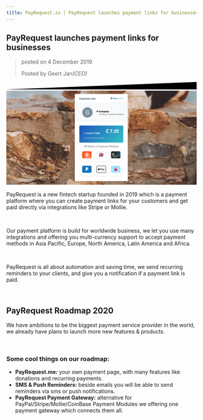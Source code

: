 ```yaml
---
title: PayRequest.io | PayRequest launches payment links for businesses
---
```


<section class="section section-lg section-shaped">
	<!-- Background circles -->
	<div class="shape shape-style-self shape-primary">
		<span class="span-150"></span>
		<span class="span-50"></span>
		<span class="span-50"></span>
		<span class="span-75"></span>
		<span class="span-100"></span>
		<span class="span-75"></span>
		<span class="span-50"></span>
		<span class="span-100"></span>
		<span class="span-50"></span>
		<span class="span-100"></span>
	</div>
	<div class="container shape-container d-flex align-items-center">
		<div class="col px-0">
			<div class="row align-items-center justify-content-center">
				<div class="col-lg-8 text-center">
					<div class="icon icon-shape bg-primary icon-xl rounded-circle text-white">
						<i class="fa fa-newspaper"></i>
					</div>
					
<h1 class="text-white">PayRequest launches payment links for businesses</h1>
					<p class="lead text-white">
						<blockquote class="blockquote text-center mt-4">
					        <p class="mb-0 text-white">posted on 4 December 2019</p>
                            <footer class="blockquote-footer text-white">
                                Posted by Geert Jan<cite title="Source Title">(CEO)</cite>
                            </footer>
					    </blockquote>
                    </p>
				
</div>
			</div>
		</div>
	</div>
	<!-- SVG separator -->
	<div class="separator separator-bottom separator-skew zindex-100">
		<svg x="0" y="0" viewBox="0 0 2560 100" preserveAspectRatio="none" version="1.1"
		     xmlns="http://www.w3.org/2000/svg">
			<polygon class="fill-white" points="2560 0 2560 100 0 100"></polygon>
		</svg>
	</div>
</section>


<div class="section features-4">
	<div class="container">
		<div class="row">
			<div class="col-md-12 text-center mx-auto">
				<div class="row">
					<div class="col-md-8 transform-perspective-left">
						<img src="./assets/img/blog/payrequest-launches-payment-links-for-businesses.png" style="max-width: 100%;" class="img rounded" alt="Sample page of payment link page"/>
					</div>
					<div class="col-md-4">
						<p class="lead">
							PayRequest is a new fintech startup founded in 2019 which is a payment platform where you can create payment links for your customers and get paid directly via integrations like Stripe or Mollie.
						</p>
					</div>
				</div>
			</div>
			<div class="col-md-8 text-center mx-auto">
                <br/>
                <p>
	                Our payment platform is build for worldwide business, we let you use many integrations and offering you multi-currency support to accept payment methods in Asia Pacific, Europe, North America, Latin America and Africa.
                </p>
				<br/>
				<p>
					PayRequest is all about automation and saving time, we send recurring reminders to your clients, and give you a notification if a payment link is paid.
				</p>
				<br/>
				<h2 class="title">PayRequest Roadmap 2020</h2>
				<p>We have ambitions to be the biggest payment service provider in the world, we already have plans to launch more new features & products.</p>
				<br/>
				<h3 class="title">Some cool things on our roadmap:</h3>
				<ul>
					<li><strong>PayRequest.me:</strong> your own payment page, with many features like donations and recurring payments.</li>
					<li><strong>SMS &amp; Push Reminders:</strong> beside emails you will be able to send reminders via sms or push notifications.</li>
					<li><strong>PayRequest Payment Gateway:</strong> alternative for PayPal/Stripe/Mollie/CoinBase Payment Modules we offering one payment gateway which connects them all.</li>
				</ul>
			</div>
		</div>
		<div>
		
</div>
	</div>
</div>
